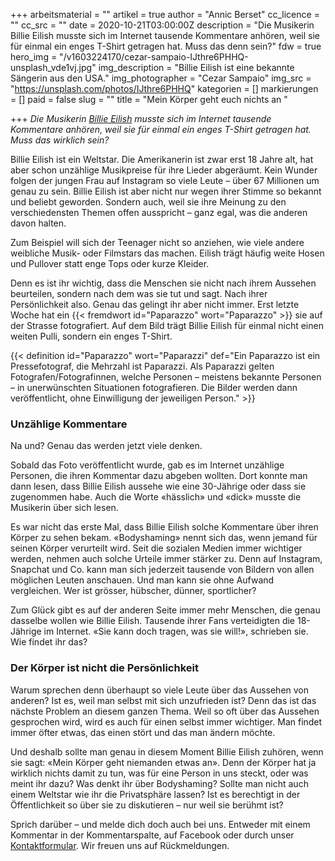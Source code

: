 +++
arbeitsmaterial = ""
artikel = true
author = "Annic Berset"
cc_licence = ""
cc_src = ""
date = 2020-10-21T03:00:00Z
description = "Die Musikerin Billie Eilish musste sich im Internet tausende Kommentare anhören, weil sie für einmal ein enges T-Shirt getragen hat. Muss das denn sein?"
fdw = true
hero_img = "/v1603224170/cezar-sampaio-IJthre6PHHQ-unsplash_vde1vj.jpg"
img_description = "Billie Eilish ist eine bekannte Sängerin aus den USA."
img_photographer = "Cezar Sampaio"
img_src = "https://unsplash.com/photos/IJthre6PHHQ"
kategorien = []
markierungen = []
paid = false
slug = ""
title = "Mein Körper geht euch nichts an "

+++
_Die Musikerin_ [_Billie Eilish_](https://www.chinderzytig.ch/billieeilish/) _musste sich im Internet tausende Kommentare anhören, weil sie für einmal ein enges T-Shirt getragen hat. Muss das wirklich sein?_

Billie Eilish ist ein Weltstar. Die Amerikanerin ist zwar erst 18 Jahre alt, hat aber schon unzählige Musikpreise für ihre Lieder abgeräumt. Kein Wunder folgen der jungen Frau auf Instagram so viele Leute – über 67 Millionen um genau zu sein. Billie Eilish ist aber nicht nur wegen ihrer Stimme so bekannt und beliebt geworden. Sondern auch, weil sie ihre Meinung zu den verschiedensten Themen offen ausspricht – ganz egal, was die anderen davon halten.

Zum Beispiel will sich der Teenager nicht so anziehen, wie viele andere weibliche Musik- oder Filmstars das machen. Eilish trägt häufig weite Hosen und Pullover statt enge Tops oder kurze Kleider.

Denn es ist ihr wichtig, dass die Menschen sie nicht nach ihrem Aussehen beurteilen, sondern nach dem was sie tut und sagt. Nach ihrer Persönlichkeit also. Genau das gelingt ihr aber nicht immer. Erst letzte Woche hat ein {{< fremdwort id="Paparazzo" wort="Paparazzo" >}} sie auf der Strasse fotografiert. Auf dem Bild trägt Billie Eilish für einmal nicht einen weiten Pulli, sondern ein enges T-Shirt.

{{< definition id="Paparazzo" wort="Paparazzi" def="Ein Paparazzo ist ein Pressefotograf, die Mehrzahl ist Paparazzi. Als Paparazzi gelten Fotografen/Fotografinnen, welche Personen – meistens bekannte Personen – in unerwünschten Situationen fotografieren. Die Bilder werden dann veröffentlicht, ohne Einwilligung der jeweiligen Person." >}}

### Unzählige Kommentare

Na und? Genau das werden jetzt viele denken.

Sobald das Foto veröffentlicht wurde, gab es im Internet unzählige Personen, die ihren Kommentar dazu abgeben wollten. Dort konnte man dann lesen, dass Billie Eilish aussehe wie eine 30-Jährige oder dass sie zugenommen habe. Auch die Worte «hässlich» und «dick» musste die Musikerin über sich lesen.

Es war nicht das erste Mal, dass Billie Eilish solche Kommentare über ihren Körper zu sehen bekam. «Bodyshaming» nennt sich das, wenn jemand für seinen Körper verurteilt wird. Seit die sozialen Medien immer wichtiger werden, nehmen auch solche Urteile immer stärker zu. Denn auf Instagram, Snapchat und Co. kann man sich jederzeit tausende von Bildern von allen möglichen Leuten anschauen. Und man kann sie ohne Aufwand vergleichen. Wer ist grösser, hübscher, dünner, sportlicher?

Zum Glück gibt es auf der anderen Seite immer mehr Menschen, die genau dasselbe wollen wie Billie Eilish. Tausende ihrer Fans verteidigten die 18-Jährige im Internet. «Sie kann doch tragen, was sie will!», schrieben sie. Wie findet ihr das?

### Der Körper ist nicht die Persönlichkeit

Warum sprechen denn überhaupt so viele Leute über das Aussehen von anderen? Ist es, weil man selbst mit sich unzufrieden ist? Denn das ist das nächste Problem an diesem ganzen Thema. Weil so oft über das Aussehen gesprochen wird, wird es auch für einen selbst immer wichtiger. Man findet immer öfter etwas, das einen stört und das man ändern möchte.

Und deshalb sollte man genau in diesem Moment Billie Eilish zuhören, wenn sie sagt: «Mein Körper geht niemanden etwas an». Denn der Körper hat ja wirklich nichts damit zu tun, was für eine Person in uns steckt, oder was meint ihr dazu? Was denkt ihr über Bodyshaming? Sollte man nicht auch einem Weltstar wie ihr die Privatsphäre lassen? Ist es berechtigt in der Öffentlichkeit so über sie zu diskutieren – nur weil sie berühmt ist?

Sprich darüber – und melde dich doch auch bei uns. Entweder mit einem Kommentar in der Kommentarspalte, auf Facebook oder durch unser [Kontaktformular](https://www.chinderzytig.ch/kontakt/). Wir freuen uns auf Rückmeldungen.